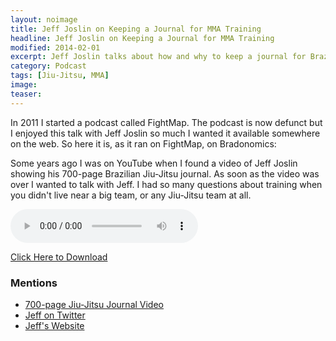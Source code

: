 ```yaml
---
layout: noimage
title: Jeff Joslin on Keeping a Journal for MMA Training
headline: Jeff Joslin on Keeping a Journal for MMA Training 
modified: 2014-02-01
excerpt: Jeff Joslin talks about how and why to keep a journal for Brazilian Jiu-Jitsu and MMA training.
category: Podcast
tags: [Jiu-Jitsu, MMA]
image:
teaser:
---
```


In 2011 I started a podcast called FightMap. The podcast is now defunct but I enjoyed this talk with Jeff Joslin so much I wanted it available somewhere on the web. So here it is, as it ran on FightMap, on Bradonomics:

Some years ago I was on YouTube when I found a video of Jeff Joslin showing his 700-page Brazilian Jiu-Jitsu journal. As soon as the video was over I wanted to talk with Jeff. I had so many questions about training when you didn't live near a big team, or any Jiu-Jitsu team at all.

<audio controls>
<source src="http://bradonomics.com/jeff-joslin-mma-journal/FightMap-004-Jeff-Joslin.mp3" type="audio/mpeg">
Your browser does not support the audio element. Use the link below to download the mp3 file.
</audio>

[Click Here to Download](http://bradonomics.com/podcasts/FightMap-004-Jeff-Joslin.mp3)

### Mentions

*   [700-page Jiu-Jitsu Journal Video](http://www.youtube.com/watch?v=oKA4dPAMk7E)
*   [Jeff on Twitter](https://twitter.com/JeffJoslin)
*   [Jeff's Website](http://www.jeffjoslinmma.com/my-story/)